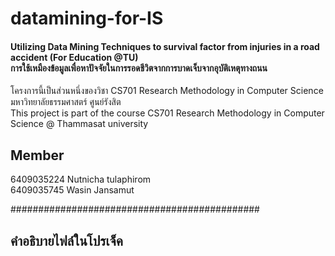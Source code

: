 # datamining-for-IS
#### Utilizing Data Mining Techniques to  survival factor from injuries in a road accident (For Education @TU) <br> การใช้เหมืองข้อมูลเพื่อหาปัจจัยในการรอดชีวิตจากการบาดเจ็บจากอุบัติเหตุทางถนน

โครงการนี้เป็นส่วนหนึ่งของวิชา CS701 Research Methodology in Computer Science มหาวิทยาลัยธรรมศาสตร์ ศูนย์รังสิต <br>
This project is part of the course  CS701 Research Methodology in Computer Science  @ Thammasat university 

## Member
6409035224 Nutnicha tulaphirom <br>
6409035745 Wasin Jansamut

#############################################

## คำอธิบายไฟล์ในโปรเจ็ค
